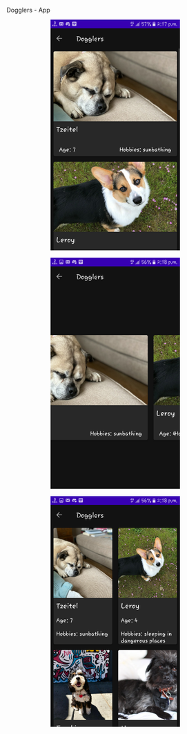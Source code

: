 Dogglers - App
<p align="center">
  <img src="https://github.com/sourabhkumar47/Dogglers-App/blob/master/Screenshots/ver.png" width="300"  title="Verticle">
</p>
<p align="center">
  <img src="https://github.com/sourabhkumar47/Dogglers-App/blob/master/Screenshots/hor.png" width="300"  title="Horizontal">
</p>
<p align="center">
  <img src="https://github.com/sourabhkumar47/Dogglers-App/blob/master/Screenshots/grid.png" width="300"  title="Grid">
</p>